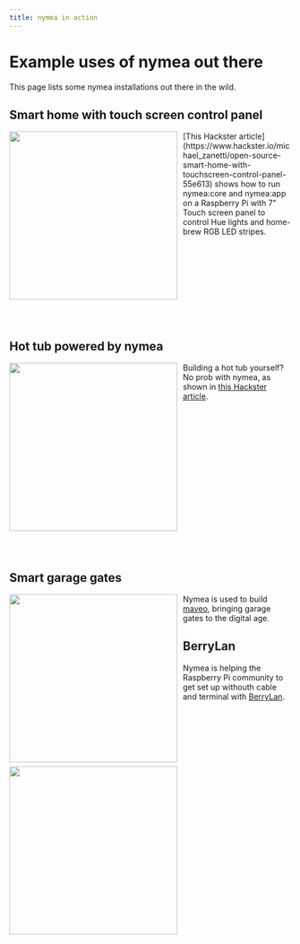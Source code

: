 ```yaml
---
title: nymea in action
---
```


# Example uses of nymea out there

This page lists some nymea installations out there in the wild.

## Smart home with touch screen control panel

<img src="https://hackster.imgix.net/uploads/attachments/650968/main_image_mUT97rqp6F.jpg?auto=compress%2Cformat&w=900&h=675&fit=min" style="width:300px; float: left; margin-bottom: 0.5em; text-align: center; margin-right: 10px;"> 
[This Hackster article](https://www.hackster.io/michael_zanetti/open-source-smart-home-with-touchscreen-control-panel-55e613) shows how to run nymea:core and nymea:app on a Raspberry Pi with 7" Touch screen panel to control Hue lights and home-brew RGB LED stripes.

<p style="clear:both;"></p>
<br />
<br />

## Hot tub powered by nymea

<img src="https://hackster.imgix.net/uploads/attachments/682275/img_5724_0bbwEg1rDW.JPG?auto=compress%2Cformat&w=900&h=675&fit=min" style="width:300px; float: left; margin-bottom: 0.5em; text-align: center; margin-right: 10px;">

Building a hot tub yourself? No prob with nymea, as shown in [this Hackster article](https://www.hackster.io/124582/open-source-hot-tub-controller-e0a1f3).

<p style="clear:both;"></p>
<br />
<br />


## Smart garage gates

<img src="https://nymea.io/app/default/assets/addons/default/guh/default-theme/resources/img/services/maveobox.jpg" style="width:300px; float: left; margin-bottom: 0.5em; text-align: center; margin-right: 10px;">

Nymea is used to build [maveo](https://smartwithmaveo.com), bringing garage gates to the digital age.


## BerryLan

<img src="https://berrylan.org/assets/gif/overview.gif" style="width:300px; float: left; margin-bottom: 0.5em; text-align: center; margin-right: 10px;">

Nymea is helping the Raspberry Pi community to get set up withouth cable and terminal with [BerryLan](https://berrylan.org).



<p style="clear:both;"></p>
<br />
<br />
